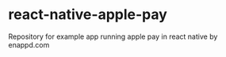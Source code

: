 # react-native-apple-pay
Repository for example app running apple pay in react native by enappd.com
